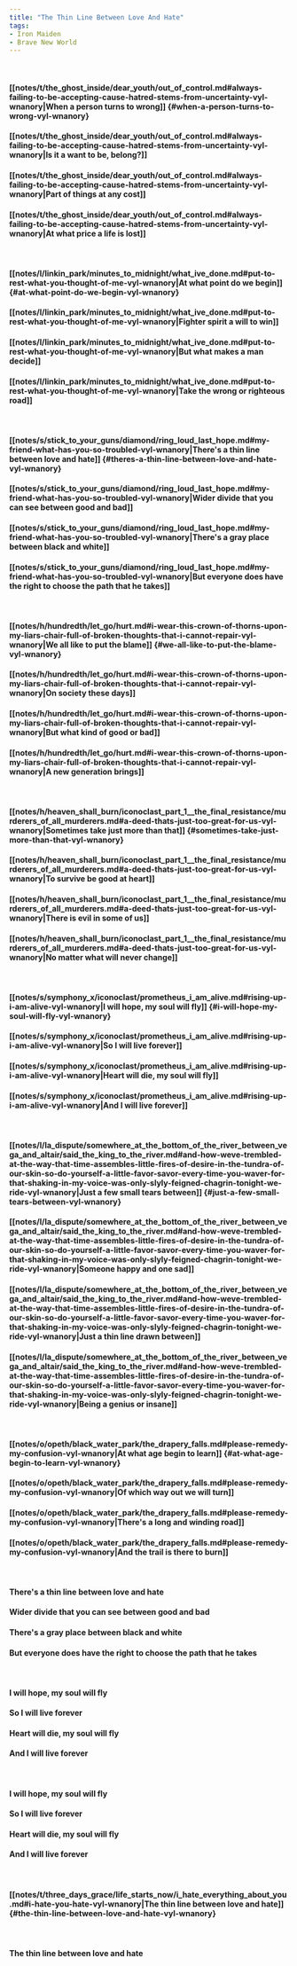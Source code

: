 ```yaml
---
title: "The Thin Line Between Love And Hate"
tags:
- Iron Maiden
- Brave New World
---
```

&nbsp;
#### [[notes/t/the_ghost_inside/dear_youth/out_of_control.md#always-failing-to-be-accepting-cause-hatred-stems-from-uncertainty-vyl-wnanory|When a person turns to wrong]] {#when-a-person-turns-to-wrong-vyl-wnanory}
#### [[notes/t/the_ghost_inside/dear_youth/out_of_control.md#always-failing-to-be-accepting-cause-hatred-stems-from-uncertainty-vyl-wnanory|Is it a want to be, belong?]]
#### [[notes/t/the_ghost_inside/dear_youth/out_of_control.md#always-failing-to-be-accepting-cause-hatred-stems-from-uncertainty-vyl-wnanory|Part of things at any cost]]
#### [[notes/t/the_ghost_inside/dear_youth/out_of_control.md#always-failing-to-be-accepting-cause-hatred-stems-from-uncertainty-vyl-wnanory|At what price a life is lost]]
&nbsp;
#### [[notes/l/linkin_park/minutes_to_midnight/what_ive_done.md#put-to-rest-what-you-thought-of-me-vyl-wnanory|At what point do we begin]] {#at-what-point-do-we-begin-vyl-wnanory}
#### [[notes/l/linkin_park/minutes_to_midnight/what_ive_done.md#put-to-rest-what-you-thought-of-me-vyl-wnanory|Fighter spirit a will to win]]
#### [[notes/l/linkin_park/minutes_to_midnight/what_ive_done.md#put-to-rest-what-you-thought-of-me-vyl-wnanory|But what makes a man decide]]
#### [[notes/l/linkin_park/minutes_to_midnight/what_ive_done.md#put-to-rest-what-you-thought-of-me-vyl-wnanory|Take the wrong or righteous road]]
&nbsp;
#### [[notes/s/stick_to_your_guns/diamond/ring_loud_last_hope.md#my-friend-what-has-you-so-troubled-vyl-wnanory|There's a thin line between love and hate]] {#theres-a-thin-line-between-love-and-hate-vyl-wnanory}
#### [[notes/s/stick_to_your_guns/diamond/ring_loud_last_hope.md#my-friend-what-has-you-so-troubled-vyl-wnanory|Wider divide that you can see between good and bad]]
#### [[notes/s/stick_to_your_guns/diamond/ring_loud_last_hope.md#my-friend-what-has-you-so-troubled-vyl-wnanory|There's a gray place between black and white]]
#### [[notes/s/stick_to_your_guns/diamond/ring_loud_last_hope.md#my-friend-what-has-you-so-troubled-vyl-wnanory|But everyone does have the right to choose the path that he takes]]
&nbsp;
#### [[notes/h/hundredth/let_go/hurt.md#i-wear-this-crown-of-thorns-upon-my-liars-chair-full-of-broken-thoughts-that-i-cannot-repair-vyl-wnanory|We all like to put the blame]] {#we-all-like-to-put-the-blame-vyl-wnanory}
#### [[notes/h/hundredth/let_go/hurt.md#i-wear-this-crown-of-thorns-upon-my-liars-chair-full-of-broken-thoughts-that-i-cannot-repair-vyl-wnanory|On society these days]]
#### [[notes/h/hundredth/let_go/hurt.md#i-wear-this-crown-of-thorns-upon-my-liars-chair-full-of-broken-thoughts-that-i-cannot-repair-vyl-wnanory|But what kind of good or bad]]
#### [[notes/h/hundredth/let_go/hurt.md#i-wear-this-crown-of-thorns-upon-my-liars-chair-full-of-broken-thoughts-that-i-cannot-repair-vyl-wnanory|A new generation brings]]
&nbsp;
#### [[notes/h/heaven_shall_burn/iconoclast_part_1__the_final_resistance/murderers_of_all_murderers.md#a-deed-thats-just-too-great-for-us-vyl-wnanory|Sometimes take just more than that]] {#sometimes-take-just-more-than-that-vyl-wnanory}
#### [[notes/h/heaven_shall_burn/iconoclast_part_1__the_final_resistance/murderers_of_all_murderers.md#a-deed-thats-just-too-great-for-us-vyl-wnanory|To survive be good at heart]]
#### [[notes/h/heaven_shall_burn/iconoclast_part_1__the_final_resistance/murderers_of_all_murderers.md#a-deed-thats-just-too-great-for-us-vyl-wnanory|There is evil in some of us]]
#### [[notes/h/heaven_shall_burn/iconoclast_part_1__the_final_resistance/murderers_of_all_murderers.md#a-deed-thats-just-too-great-for-us-vyl-wnanory|No matter what will never change]]
&nbsp;
#### [[notes/s/symphony_x/iconoclast/prometheus_i_am_alive.md#rising-up-i-am-alive-vyl-wnanory|I will hope, my soul will fly]] {#i-will-hope-my-soul-will-fly-vyl-wnanory}
#### [[notes/s/symphony_x/iconoclast/prometheus_i_am_alive.md#rising-up-i-am-alive-vyl-wnanory|So I will live forever]]
#### [[notes/s/symphony_x/iconoclast/prometheus_i_am_alive.md#rising-up-i-am-alive-vyl-wnanory|Heart will die, my soul will fly]]
#### [[notes/s/symphony_x/iconoclast/prometheus_i_am_alive.md#rising-up-i-am-alive-vyl-wnanory|And I will live forever]]
&nbsp;
#### [[notes/l/la_dispute/somewhere_at_the_bottom_of_the_river_between_vega_and_altair/said_the_king_to_the_river.md#and-how-weve-trembled-at-the-way-that-time-assembles-little-fires-of-desire-in-the-tundra-of-our-skin-so-do-yourself-a-little-favor-savor-every-time-you-waver-for-that-shaking-in-my-voice-was-only-slyly-feigned-chagrin-tonight-we-ride-vyl-wnanory|Just a few small tears between]] {#just-a-few-small-tears-between-vyl-wnanory}
#### [[notes/l/la_dispute/somewhere_at_the_bottom_of_the_river_between_vega_and_altair/said_the_king_to_the_river.md#and-how-weve-trembled-at-the-way-that-time-assembles-little-fires-of-desire-in-the-tundra-of-our-skin-so-do-yourself-a-little-favor-savor-every-time-you-waver-for-that-shaking-in-my-voice-was-only-slyly-feigned-chagrin-tonight-we-ride-vyl-wnanory|Someone happy and one sad]]
#### [[notes/l/la_dispute/somewhere_at_the_bottom_of_the_river_between_vega_and_altair/said_the_king_to_the_river.md#and-how-weve-trembled-at-the-way-that-time-assembles-little-fires-of-desire-in-the-tundra-of-our-skin-so-do-yourself-a-little-favor-savor-every-time-you-waver-for-that-shaking-in-my-voice-was-only-slyly-feigned-chagrin-tonight-we-ride-vyl-wnanory|Just a thin line drawn between]]
#### [[notes/l/la_dispute/somewhere_at_the_bottom_of_the_river_between_vega_and_altair/said_the_king_to_the_river.md#and-how-weve-trembled-at-the-way-that-time-assembles-little-fires-of-desire-in-the-tundra-of-our-skin-so-do-yourself-a-little-favor-savor-every-time-you-waver-for-that-shaking-in-my-voice-was-only-slyly-feigned-chagrin-tonight-we-ride-vyl-wnanory|Being a genius or insane]]
&nbsp;
#### [[notes/o/opeth/black_water_park/the_drapery_falls.md#please-remedy-my-confusion-vyl-wnanory|At what age begin to learn]] {#at-what-age-begin-to-learn-vyl-wnanory}
#### [[notes/o/opeth/black_water_park/the_drapery_falls.md#please-remedy-my-confusion-vyl-wnanory|Of which way out we will turn]]
#### [[notes/o/opeth/black_water_park/the_drapery_falls.md#please-remedy-my-confusion-vyl-wnanory|There's a long and winding road]]
#### [[notes/o/opeth/black_water_park/the_drapery_falls.md#please-remedy-my-confusion-vyl-wnanory|And the trail is there to burn]]
&nbsp;
#### There's a thin line between love and hate
#### Wider divide that you can see between good and bad
#### There's a gray place between black and white
#### But everyone does have the right to choose the path that he takes
&nbsp;
#### I will hope, my soul will fly
#### So I will live forever
#### Heart will die, my soul will fly
#### And I will live forever
&nbsp;
#### I will hope, my soul will fly
#### So I will live forever
#### Heart will die, my soul will fly
#### And I will live forever
&nbsp;
#### [[notes/t/three_days_grace/life_starts_now/i_hate_everything_about_you.md#i-hate-you-hate-vyl-wnanory|The thin line between love and hate]] {#the-thin-line-between-love-and-hate-vyl-wnanory}
&nbsp;
#### The thin line between love and hate
